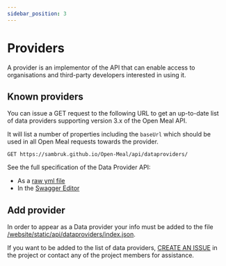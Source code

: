 ```yaml
---
sidebar_position: 3
---
```


# Providers

A provider is an implementor of the API that can enable access to organisations and third-party developers interested in using it.

## Known providers

You can issue a GET request to the following URL to get an up-to-date list of data providers supporting  version 3.x of the Open Meal API.

It will list a number of properties including the `baseUrl` which should be used in all Open Meal requests towards the provider.

```
GET https://sambruk.github.io/Open-Meal/api/dataproviders/
```

See the full specification of the Data Provider API:
- As a [raw yml file](https://github.com/Sambruk/Open-Meal/blob/main/OpenAPI-Specification-DataProviders.yml)
- In the [Swagger Editor](https://editor.swagger.io/?url=https://raw.githubusercontent.com/Sambruk/Open-Meal/main/OpenAPI-Specification-DataProviders.yml)


## Add provider
In order to appear as a Data provider your info must be added to the file [/website/static/api/dataproviders/index.json](https://github.com/Sambruk/Open-Meal/tree/main/website/static/api/dataprovider/index.json).

If you want to be added to the list of data providers, [CREATE AN ISSUE](https://github.com/Sambruk/Open-Meal/issues) in the project or contact any of the project members for assistance.